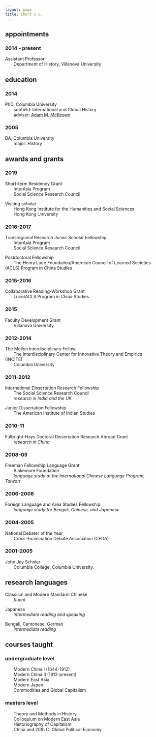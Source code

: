 ```yaml
---
layout: page
title: short c.v.
---
```


## appointments

### 2014 - present  
Assistant Professor  
&nbsp;&nbsp;&nbsp;&nbsp;&nbsp;&nbsp; Department of History, Villanova University

## education

### 2014  
PhD, Columbia University     
&nbsp;&nbsp;&nbsp;&nbsp;&nbsp;&nbsp; subfield: International and Global History  
&nbsp;&nbsp;&nbsp;&nbsp;&nbsp;&nbsp; adviser: [Adam M. McKeown](https://www.historians.org/publications-and-directories/perspectives-on-history/december-2017/adam-mckeown-(1965%E2%80%932017))

### **2005**  
BA, Columbia University     
&nbsp;&nbsp;&nbsp;&nbsp;&nbsp;&nbsp; major: History

## awards and grants

### **2019**  
Short-term Residency Grant   
&nbsp;&nbsp;&nbsp;&nbsp;&nbsp;&nbsp; InterAsia Program    
&nbsp;&nbsp;&nbsp;&nbsp;&nbsp;&nbsp; Social Science Research Council 

Visiting scholar  
&nbsp;&nbsp;&nbsp;&nbsp;&nbsp;&nbsp; Hong Kong Institute for the Humanities and Social Sciences  
&nbsp;&nbsp;&nbsp;&nbsp;&nbsp;&nbsp; Hong Kong University

### **2016-2017**  
Transregional Research Junior Scholar Fellowship  
&nbsp;&nbsp;&nbsp;&nbsp;&nbsp;&nbsp; InterAsia Program  
&nbsp;&nbsp;&nbsp;&nbsp;&nbsp;&nbsp; Social Science Research Council 

Postdoctoral Fellowship  
&nbsp;&nbsp;&nbsp;&nbsp;&nbsp;&nbsp; The Henry Luce Foundation/American Council of Learned Societies (ACLS) Program in China Studies 

### **2015-2016**  
Collaborative Reading-Workshop Grant  
&nbsp;&nbsp;&nbsp;&nbsp;&nbsp;&nbsp; Luce/ACLS Program in China Studies

### 2015 
Faculty Development Grant  
&nbsp;&nbsp;&nbsp;&nbsp;&nbsp;&nbsp; Villanova University

### **2012-2014**  
The Mellon Interdisciplinary Fellow  
&nbsp;&nbsp;&nbsp;&nbsp;&nbsp;&nbsp; The Interdisciplinary Center for Innovative Theory and Empirics (INCITE)  
&nbsp;&nbsp;&nbsp;&nbsp;&nbsp;&nbsp; Columbia University

### **2011-2012**  
International Dissertation Research Fellowship  
&nbsp;&nbsp;&nbsp;&nbsp;&nbsp;&nbsp; The Social Science Research Council  
&nbsp;&nbsp;&nbsp;&nbsp;&nbsp;&nbsp; *research in India and the UK*

Junior Dissertation Fellowship  
&nbsp;&nbsp;&nbsp;&nbsp;&nbsp;&nbsp; The American Institute of Indian Studies

### **2010-11**  
Fulbright-Hays Doctoral Dissertation Research Abroad Grant  
&nbsp;&nbsp;&nbsp;&nbsp;&nbsp;&nbsp; *research in China*

### **2008-09**  
Freeman Fellowship Language Grant  
&nbsp;&nbsp;&nbsp;&nbsp;&nbsp;&nbsp; Blakemore Foundation  
&nbsp;&nbsp;&nbsp;&nbsp;&nbsp;&nbsp; *language study at the International Chinese Language Program, Taiwan*

### **2006-2008**  
Foreign Language and Area Studies Fellowship  
&nbsp;&nbsp;&nbsp;&nbsp;&nbsp;&nbsp; *language study for Bengali, Chinese, and Japanese*


### **2004-2005**  
National Debater of the Year  
&nbsp;&nbsp;&nbsp;&nbsp;&nbsp;&nbsp; Cross-Examination Debate Association (CEDA) 

### **2001-2005**  
John Jay Scholar  
&nbsp;&nbsp;&nbsp;&nbsp;&nbsp;&nbsp; Columbia College, Columbia University.  


## research languages

Classical and Modern Mandarin Chinese  
&nbsp;&nbsp;&nbsp;&nbsp;&nbsp;&nbsp; *fluent*

Japanese  
&nbsp;&nbsp;&nbsp;&nbsp;&nbsp;&nbsp; *intermediate reading and speaking*

Bengali, Cantonese, German  
&nbsp;&nbsp;&nbsp;&nbsp;&nbsp;&nbsp; *intermediate reading*

## courses taught

### undergraduate level

&nbsp;&nbsp;&nbsp;&nbsp;&nbsp;&nbsp; Modern China I (1644-1912)  
&nbsp;&nbsp;&nbsp;&nbsp;&nbsp;&nbsp; Modern China II (1912-present)  
&nbsp;&nbsp;&nbsp;&nbsp;&nbsp;&nbsp; Modern East Asia  
&nbsp;&nbsp;&nbsp;&nbsp;&nbsp;&nbsp; Modern Japan  
&nbsp;&nbsp;&nbsp;&nbsp;&nbsp;&nbsp; Commodities and Global Capitalism


### masters level

&nbsp;&nbsp;&nbsp;&nbsp;&nbsp;&nbsp; Theory and Methods in History  
&nbsp;&nbsp;&nbsp;&nbsp;&nbsp;&nbsp; Colloquium on Modern East Asia  
&nbsp;&nbsp;&nbsp;&nbsp;&nbsp;&nbsp; Historiography of Capitalism  
&nbsp;&nbsp;&nbsp;&nbsp;&nbsp;&nbsp; China and 20th C. Global Political Economy
